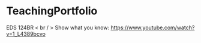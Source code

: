# TeachingPortfolio

EDS 124BR < br / > 
Show what you know: https://www.youtube.com/watch?v=1_L4389bcvo
